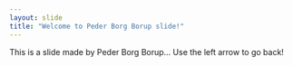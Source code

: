 ```yaml
---
layout: slide
title: "Welcome to Peder Borg Borup slide!"
---
```

This is a slide made by Peder Borg Borup...
Use the left arrow to go back!